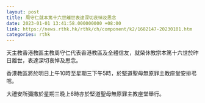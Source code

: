 ```yaml
---
layout: post
title: 周守仁就本篤十六世離世表達深切哀悼及思念
date: 2023-01-01 13:41:58.000000000 +08:00
link: https://news.rthk.hk/rthk/ch/component/k2/1682147-20230101.htm
categories: rthk
---
```


天主教香港教區主教周守仁代表香港教區及全體信友，就榮休教宗本篤十六世於昨日離世，表達深切哀悼及思念。

香港教區將於明日上午10時至星期三下午5時，於堅道聖母無原罪主教座堂安排弔唁。

大禮安所彌撒於星期三晚上6時亦於堅道聖母無原罪主教座堂舉行。
